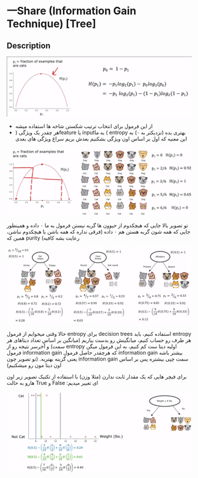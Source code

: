 # 一Share (Information Gain Technique) [Tree]

## Description

![](share/image1.png)

- <span dir="rtl">از این فرمول برای انتخاب ترتیب شکستن شاخه ها استفاده میشه</span>
- <span dir="rtl">هر چقدر یک ویژگی (</span><span dir="ltr">feature</span> <span dir="rtl">یا</span> <span dir="ltr">input</span><span dir="rtl">) به ما</span> <span dir="ltr">entropy</span> <span dir="rtl">بهتری بده (نزدیکتر به ۰) به این معنیه که اول بر اساس اون ویژگی بشکنیم بعدش بریم سراغ ویژگی های بعدی</span>

![](share/image4.png)

<span dir="rtl">تو تصویر بالا جایی که هیچکدوم از حیوون ها گربه نیستن فرمول به ما ۰ داده و همینطور جایی که همه شون گربه هستن هم ۰ داده (فرقی نداره که همه باشن یا هیچکدوم نباشن، همین که</span> <span dir="ltr">purity</span> <span dir="rtl">رعایت بشه کافیه)</span>

![](share/image2.png)

<span dir="rtl">حالا وقتی میخوایم از فرمول</span> <span dir="ltr">entropy</span> <span dir="rtl">برای</span> <span dir="ltr">decision trees</span> <span dir="rtl">استفاده کنیم، باید</span> <span dir="ltr">entropy</span> <span dir="rtl">هر طرف رو حساب کنیم، میانگینش رو بدست بیاریم (میانگین بر اساس تعداد دیتاهای هر سمت) و آخرسر نتیجه رو از</span> <span dir="ltr">entropy</span> <span dir="rtl">اولیه دیتا ست کم کنیم، به این فرمول میگن فرمول</span> <span dir="ltr">information gain</span> <span dir="rtl">که هرچقدر حاصل فرمول</span> <span dir="ltr">information gain</span> <span dir="rtl">بیشتر باشه یعنی گزینه بهتریه. (تو تصویر چون</span> <span dir="ltr">information gain</span> <span dir="rtl">سمت چپی بیشتره پس بر اساس اون دیتا مون رو میشکنیم)</span>

<span dir="rtl">برای فیچر هایی که یک مقدار ثابت ندارن (مثلا وزن) با استفاده از تکنیک تصویر زیر اون هارو به حالت</span> <span dir="ltr">True</span> <span dir="rtl">و</span> <span dir="ltr">False</span> <span dir="rtl">ای تغییر میدیم:</span>

![](share/image5.png)
